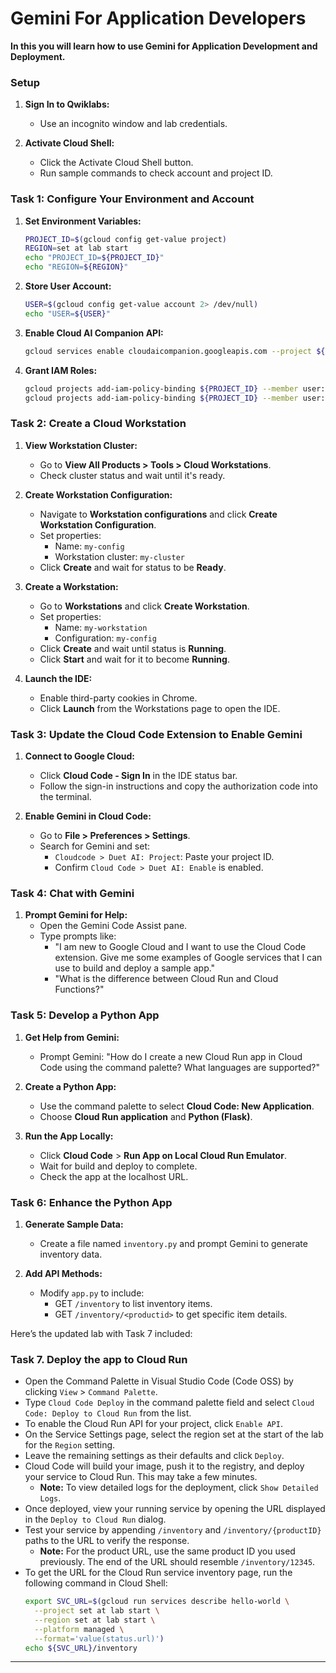 # Gemini For Application Developers

**In this you will learn how to use Gemini for Application Development and Deployment.**

### **Setup**
1. **Sign In to Qwiklabs:**
   - Use an incognito window and lab credentials.

2. **Activate Cloud Shell:**
   - Click the Activate Cloud Shell button.
   - Run sample commands to check account and project ID.

### **Task 1: Configure Your Environment and Account**
1. **Set Environment Variables:**
   ```bash
   PROJECT_ID=$(gcloud config get-value project)
   REGION=set at lab start
   echo "PROJECT_ID=${PROJECT_ID}"
   echo "REGION=${REGION}"
   ```

2. **Store User Account:**
   ```bash
   USER=$(gcloud config get-value account 2> /dev/null)
   echo "USER=${USER}"
   ```

3. **Enable Cloud AI Companion API:**
   ```bash
   gcloud services enable cloudaicompanion.googleapis.com --project ${PROJECT_ID}
   ```

4. **Grant IAM Roles:**
   ```bash
   gcloud projects add-iam-policy-binding ${PROJECT_ID} --member user:${USER} --role=roles/cloudaicompanion.user
   gcloud projects add-iam-policy-binding ${PROJECT_ID} --member user:${USER} --role=roles/serviceusage.serviceUsageViewer
   ```

### **Task 2: Create a Cloud Workstation**
1. **View Workstation Cluster:**
   - Go to **View All Products > Tools > Cloud Workstations**.
   - Check cluster status and wait until it's ready.

2. **Create Workstation Configuration:**
   - Navigate to **Workstation configurations** and click **Create Workstation Configuration**.
   - Set properties: 
     - Name: `my-config`
     - Workstation cluster: `my-cluster`
   - Click **Create** and wait for status to be **Ready**.

3. **Create a Workstation:**
   - Go to **Workstations** and click **Create Workstation**.
   - Set properties:
     - Name: `my-workstation`
     - Configuration: `my-config`
   - Click **Create** and wait until status is **Running**.
   - Click **Start** and wait for it to become **Running**.

4. **Launch the IDE:**
   - Enable third-party cookies in Chrome.
   - Click **Launch** from the Workstations page to open the IDE.

### **Task 3: Update the Cloud Code Extension to Enable Gemini**
1. **Connect to Google Cloud:**
   - Click **Cloud Code - Sign In** in the IDE status bar.
   - Follow the sign-in instructions and copy the authorization code into the terminal.

2. **Enable Gemini in Cloud Code:**
   - Go to **File > Preferences > Settings**.
   - Search for Gemini and set:
     - `Cloudcode > Duet AI: Project`: Paste your project ID.
     - Confirm `Cloud Code > Duet AI: Enable` is enabled.

### **Task 4: Chat with Gemini**
1. **Prompt Gemini for Help:**
   - Open the Gemini Code Assist pane.
   - Type prompts like:
     - "I am new to Google Cloud and I want to use the Cloud Code extension. Give me some examples of Google services that I can use to build and deploy a sample app."
     - "What is the difference between Cloud Run and Cloud Functions?"

### **Task 5: Develop a Python App**
1. **Get Help from Gemini:**
   - Prompt Gemini: "How do I create a new Cloud Run app in Cloud Code using the command palette? What languages are supported?"

2. **Create a Python App:**
   - Use the command palette to select **Cloud Code: New Application**.
   - Choose **Cloud Run application** and **Python (Flask)**.

3. **Run the App Locally:**
   - Click **Cloud Code** > **Run App on Local Cloud Run Emulator**.
   - Wait for build and deploy to complete.
   - Check the app at the localhost URL.

### **Task 6: Enhance the Python App**
1. **Generate Sample Data:**
   - Create a file named `inventory.py` and prompt Gemini to generate inventory data.

2. **Add API Methods:**
   - Modify `app.py` to include:
     - GET `/inventory` to list inventory items.
     - GET `/inventory/<productid>` to get specific item details.

Here’s the updated lab with Task 7 included:


### **Task 7. Deploy the app to Cloud Run**
- Open the Command Palette in Visual Studio Code (Code OSS) by clicking `View` > `Command Palette`.
- Type `Cloud Code Deploy` in the command palette field and select `Cloud Code: Deploy to Cloud Run` from the list.
- To enable the Cloud Run API for your project, click `Enable API`.
- On the Service Settings page, select the region set at the start of the lab for the `Region` setting.
- Leave the remaining settings as their defaults and click `Deploy`.
- Cloud Code will build your image, push it to the registry, and deploy your service to Cloud Run. This may take a few minutes.
  - **Note:** To view detailed logs for the deployment, click `Show Detailed Logs`.
- Once deployed, view your running service by opening the URL displayed in the `Deploy to Cloud Run` dialog.
- Test your service by appending `/inventory` and `/inventory/{productID}` paths to the URL to verify the response.
  - **Note:** For the product URL, use the same product ID you used previously. The end of the URL should resemble `/inventory/12345`.
- To get the URL for the Cloud Run service inventory page, run the following command in Cloud Shell:
  ```bash
  export SVC_URL=$(gcloud run services describe hello-world \
    --project set at lab start \
    --region set at lab start \
    --platform managed \
    --format='value(status.url)')
  echo ${SVC_URL}/inventory
  ```
---

